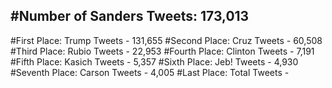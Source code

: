 #Number of Sanders Tweets: 173,013
---
#First Place: Trump Tweets - 131,655
#Second Place: Cruz Tweets - 60,508
#Third Place: Rubio Tweets - 22,953
#Fourth Place: Clinton Tweets - 7,191
#Fifth Place: Kasich Tweets - 5,357
#Sixth Place: Jeb! Tweets - 4,930
#Seventh Place: Carson Tweets - 4,005
#Last Place: Total Tweets -  
